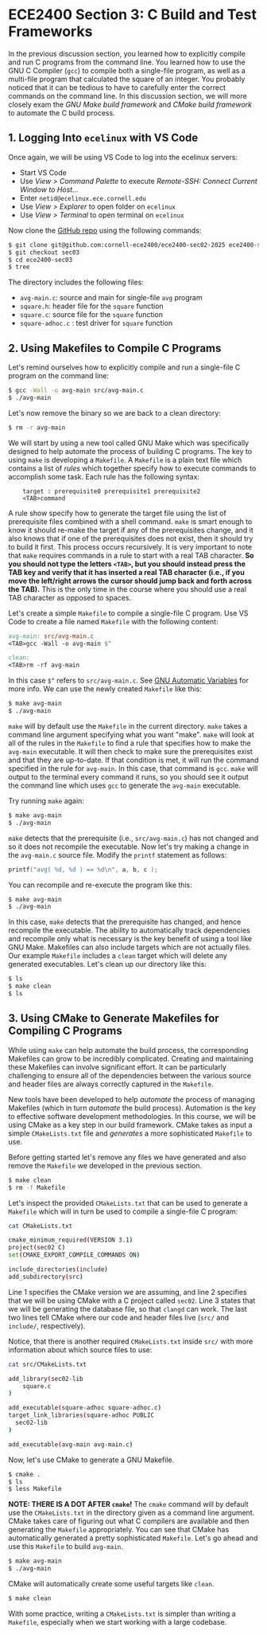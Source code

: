 # ECE2400 Section 3: C Build and Test Frameworks

In the previous discussion section, you learned how to explicitly compile
and run C programs from the command line. You learned how to use the GNU
C Compiler (`gcc`) to compile both a single-file program, as well as a multi-file program that calculated the square
of an integer. You probably noticed that it can be tedious to have to
carefully enter the correct commands on the command line. 
In this discussion section, we will more closely exam the _GNU Make build framework_
and _CMake build framework_ to automate the C build process.

## 1. Logging Into `ecelinux` with VS Code

Once again, we will be using VS Code to log into the ecelinux servers:

 - Start VS Code
 - Use _View > Command Palette_ to execute _Remote-SSH: Connect Current Window to Host..._
 - Enter `netid@ecelinux.ece.cornell.edu`
 - Use _View > Explorer_ to open folder on `ecelinux`
 - Use _View > Terminal_ to open terminal on `ecelinux`

Now clone the [GitHub repo](https://github.com/cornell-ece2400/ece2400-sec02-2025) using the following commands:

```bash
$ git clone git@github.com:cornell-ece2400/ece2400-sec02-2025 ece2400-sec03
$ git checkout sec03
$ cd ece2400-sec03
$ tree
```

The directory includes the following files:

 - `avg-main.c`: source and main for single-file `avg` program
 - `square.h`: header file for the `square` function
 - `square.c`: source file for the `square` function
 - `square-adhoc.c` : test driver for `square` function

## 2. Using Makefiles to Compile C Programs

Let's remind ourselves how to explicitly compile and run a single-file C
program on the command line:

```bash
$ gcc -Wall -o avg-main src/avg-main.c
$ ./avg-main
```

Let's now remove the binary so we are back to a clean directory:

```bash
$ rm -r avg-main
```

We will start by using a new tool called GNU Make which was specifically
designed to help automate the process of building C programs. The key to
using `make` is developing a `Makefile`. A `Makefile` is a plain text
file which contains a list of _rules_ which together specify how to
execute commands to accomplish some task. Each rule has the following
syntax:

```
    target : prerequisite0 prerequisite1 prerequisite2
    <TAB>command
```

A rule show specify how to generate the target file using the list of
prerequisite files combined with a shell command. `make` is smart enough to
know it should re-make the target if any of the prerequisites change, and
it also knows that if one of the prerequisites does not exist, then it
should try to build it first. This process occurs recursively. It
is very important to note that `make` requires commands in a rule to
start with a real TAB character. **So you should not type the letters
`<TAB>`, but you should instead press the TAB key and verify that it has
inserted a real TAB character (i.e., if you move the left/right arrows
the cursor should jump back and forth across the TAB).** This is the only
time in the course where you should use a real TAB character as opposed
to spaces.

Let's create a simple `Makefile` to compile a single-file C program. Use
VS Code to create a file named `Makefile` with the following content:

```makefile
avg-main: src/avg-main.c
<TAB>gcc -Wall -o avg-main $^

clean:
<TAB>rm -rf avg-main
```

In this case `$^` refers to `src/avg-main.c`.
See [GNU Automatic Variables](https://www.gnu.org/software/make/manual/html_node/Automatic-Variables.html) for more info.
We can use the newly created `Makefile` like this:

```bash
$ make avg-main
$ ./avg-main
```

`make` will by default use the `Makefile` in the current directory.
`make` takes a command line argument specifying what you want "make". `make` will look
at all of the rules in the `Makefile` to find a rule that specifies how
to make the `avg-main` executable. It will then check to make sure the
prerequisites exist and that they are up-to-date. If that condition is met, it will run
the command specified in the rule for `avg-main`. In this case, that
command is `gcc`. `make` will output to the terminal every command it
runs, so you should see it output the command line which uses `gcc` to
generate the `avg-main` executable.

Try running `make` again:

```bash
$ make avg-main
$ ./avg-main
```

`make` detects that the prerequisite (i.e., `src/avg-main.c`) has not
changed and so it does not recompile the executable. Now let's try making
a change in the `avg-main.c` source file. Modify the `printf` statement
as follows:

```c
printf("avg( %d, %d ) == %d\n", a, b, c );
```

You can recompile and re-execute the program like this:

```bash
$ make avg-main
$ ./avg-main
```

In this case, `make` detects that the prerequisite has changed, and hence
recompile the executable. The ability to automatically
track dependencies and recompile only what is necessary is the key benefit
of using a tool like GNU Make. Makefiles can also include targets which
are not actually files. Our example `Makefile` includes a `clean` target
which will delete any generated executables. Let's clean up our directory
like this:

```bash
$ ls
$ make clean
$ ls
```

## 3. Using CMake to Generate Makefiles for Compiling C Programs

While using `make` can help automate the build process, the corresponding
Makefiles can grow to be incredibly complicated. Creating and
maintaining these Makefiles can involve significant effort. It can be
particularly challenging to ensure all of the dependencies between the
various source and header files are always correctly captured in the
`Makefile`. 

New tools have been developed to help _automate_ the process of managing
Makefiles (which in turn _automate_ the build process). Automation is
the key to effective software development methodologies. In this course,
we will be using CMake as a key step in our build framework. CMake takes
as input a simple `CMakeLists.txt` file and _generates_ a more sophisticated
`Makefile` to use.

Before getting started let's remove any files we have generated and also
remove the `Makefile` we developed in the previous section.

```bash
$ make clean
$ rm -f Makefile
```

Let's inspect the provided `CMakeLists.txt` that can be used to generate a
`Makefile` which will in turn be used to compile a single-file C program:

```bash
cat CMakeLists.txt

cmake_minimum_required(VERSION 3.1)
project(sec02 C)
set(CMAKE_EXPORT_COMPILE_COMMANDS ON)

include_directories(include)
add_subdirectory(src)
```

Line 1 specifies the CMake version we are assuming, and line 2 specifies
that we will be using CMake with a C project called `sec02`.
Line 3 states that we will be generating the database file, so that `clangd` can work.
The last two lines tell CMake where our code and header files live (`src/` and `include/`, respectively).

Notice, that there is another required `CMakeLists.txt` inside `src/` with more information about which source files to use:

```bash
cat src/CMakeLists.txt

add_library(sec02-lib 
    square.c
)

add_executable(square-adhoc square-adhoc.c)
target_link_libraries(square-adhoc PUBLIC
  sec02-lib
)

add_executable(avg-main avg-main.c)
```

Now, let's use CMake to generate a GNU Makefile.

```bash
$ cmake .
$ ls
$ less Makefile
```

**NOTE: THERE IS A DOT AFTER `cmake`!** The `cmake` command will by default
use the `CMakeLists.txt` in the directory given as a command line
argument. CMake takes care of figuring out what C compilers are available
and then generating the `Makefile` appropriately. You can see that CMake
has automatically generated a pretty sophisticated `Makefile`. Let's go
ahead and use this `Makefile` to build `avg-main`.

```bash
$ make avg-main
$ ./avg-main
```

CMake will automatically create some useful targets like `clean`.

```bash
$ make clean
```

With some practice, writing a `CMakeLists.txt` is simpler than writing a `Makefile`,
especially when we start working with a large codebase.

